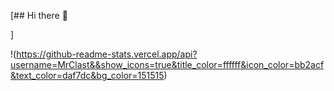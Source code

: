 [## Hi there 👋

<!--
**MrClast/MrClast** is a ✨ _special_ ✨ repository because its `README.md` (this file) appears on your GitHub profile.

Here are some ideas to get you started:

- 🔭 I’m currently working on ...
- 🌱 I’m currently learning ...
- 👯 I’m looking to collaborate on ...
- 🤔 I’m looking for help with ...
- 💬 Ask me about ...
- 📫 How to reach me: ...
- 😄 Pronouns: ...
- ⚡ Fun fact: ...
-->]
!(https://github-readme-stats.vercel.app/api?username=MrClast&&show_icons=true&title_color=ffffff&icon_color=bb2acf&text_color=daf7dc&bg_color=151515)
